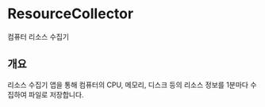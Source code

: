 # ResourceCollector
 컴퓨터 리소스 수집기
 
 ## 개요
 리소스 수집기 앱을 통해 컴퓨터의 CPU, 메모리, 디스크 등의 리소스 정보를 1분마다 수집하여 파일로 저장합니다.
